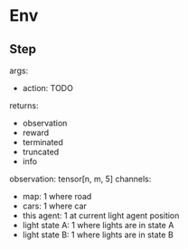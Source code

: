 # Env

## Step

args:
- action: TODO

returns:
- observation
- reward
- terminated
- truncated
- info

observation: tensor[n, m, 5]
channels:
- map: 1 where road
- cars: 1 where car
- this agent: 1 at current light agent position
- light state A: 1 where lights are in state A
- light state B: 1 where lights are in state B
